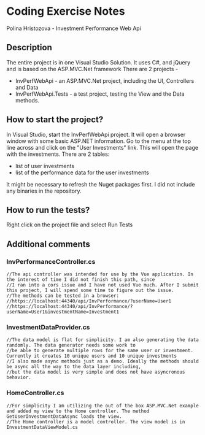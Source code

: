 # Coding Exercise Notes
Polina Hristozova - Investment Performance Web Api

## Description
The entire project is in one Visual Studio Solution. It uses C#, and jQuery and is based on the ASP.MVC.Net framework
There are 2 projects - 
 - InvPerfWebApi - an ASP.MVC.Net project, including the UI, Controllers and Data
 - InvPerfWebApi.Tests - a test project, testing the View and the Data methods.
 
## How to start the project?
 In Visual Studio, start the InvPerfWebApi project. It will open a browser window with some basic ASP.NET information. Go to the menu at the top line across and click on the "User Investments" link. This will open the page with the investments. There are 2 tables:
 - list of user investments
 - list of the performance data for the user investments
 
 It might be necessary to refresh the Nuget packages first. I did not include any binaries in the repository.
 
## How to run the tests?
 Right click on the project file and select Run Tests
 
  
## Additional comments

### InvPerformanceController.cs
    //The api controller was intended for use by the Vue application. In the interest of time I did not finish this path, since 
    //I ran into a cors issue and I have not used Vue much. After I submit this project, I will spend some time to figure out the issue.
    //The methods can be tested in a browser:
    //https://localhost:44340/api/InvPerformance/?userName=User1
    //https://localhost:44340/api/InvPerformance/?userName=User1&investmentName=Investment1
	
### InvestmentDataProvider.cs
	//The data model is flat for simplicity. I am also generating the data randomly. The data generator needs some work to 
    //be able to generate multiple rows for the same user or investment. Currently it creates 10 unique users and 10 unique investments
    //I also made async methods just as a demo. Ideally the methods should be async all the way to the data layer including, 
	//but the data model is very simple and does not have asyncronous behavior.

### HomeController.cs
	//For simplicity I am utilizing the out of the box ASP.MVC.Net example and added my view to the Home controller. The method GetUserInvestmentDataAsync loads the view. 
	//The Home controller is a model controller. The view model is in InvestmentDataViewModel.cs
